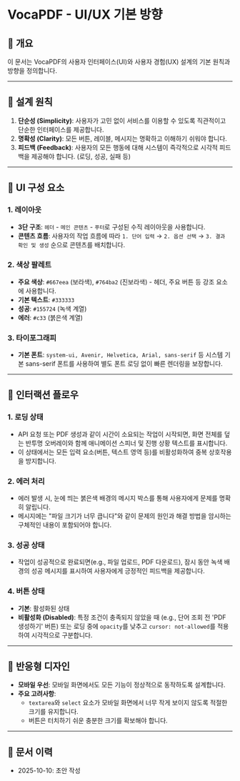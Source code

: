 # VocaPDF - UI/UX 기본 방향

## 📌 개요

이 문서는 VocaPDF의 사용자 인터페이스(UI)와 사용자 경험(UX) 설계의 기본 원칙과 방향을 정의합니다.

---

## 🎯 설계 원칙

1.  **단순성 (Simplicity)**: 사용자가 고민 없이 서비스를 이용할 수 있도록 직관적이고 단순한 인터페이스를 제공합니다.
2.  **명확성 (Clarity)**: 모든 버튼, 레이블, 메시지는 명확하고 이해하기 쉬워야 합니다.
3.  **피드백 (Feedback)**: 사용자의 모든 행동에 대해 시스템이 즉각적으로 시각적 피드백을 제공해야 합니다. (로딩, 성공, 실패 등)

---

## 🎨 UI 구성 요소

### 1. 레이아웃

-   **3단 구조**: `헤더` - `메인 콘텐츠` - `푸터`로 구성된 수직 레이아웃을 사용합니다.
-   **콘텐츠 흐름**: 사용자의 작업 흐름에 따라 `1. 단어 입력` → `2. 옵션 선택` → `3. 결과 확인 및 생성` 순으로 콘텐츠를 배치합니다.

### 2. 색상 팔레트

-   **주요 색상**: `#667eea` (보라색), `#764ba2` (진보라색) - 헤더, 주요 버튼 등 강조 요소에 사용합니다.
-   **기본 텍스트**: `#333333`
-   **성공**: `#155724` (녹색 계열)
-   **에러**: `#c33` (붉은색 계열)

### 3. 타이포그래피

-   **기본 폰트**: `system-ui, Avenir, Helvetica, Arial, sans-serif` 등 시스템 기본 sans-serif 폰트를 사용하여 별도 폰트 로딩 없이 빠른 렌더링을 보장합니다.

---

## 🔄 인터랙션 플로우

### 1. 로딩 상태

-   API 요청 또는 PDF 생성과 같이 시간이 소요되는 작업이 시작되면, 화면 전체를 덮는 반투명 오버레이와 함께 애니메이션 스피너 및 진행 상황 텍스트를 표시합니다.
-   이 상태에서는 모든 입력 요소(버튼, 텍스트 영역 등)를 비활성화하여 중복 상호작용을 방지합니다.

### 2. 에러 처리

-   에러 발생 시, 눈에 띄는 붉은색 배경의 메시지 박스를 통해 사용자에게 문제를 명확히 알립니다.
-   메시지에는 "파일 크기가 너무 큽니다"와 같이 문제의 원인과 해결 방법을 암시하는 구체적인 내용이 포함되어야 합니다.

### 3. 성공 상태

-   작업이 성공적으로 완료되면(e.g., 파일 업로드, PDF 다운로드), 잠시 동안 녹색 배경의 성공 메시지를 표시하여 사용자에게 긍정적인 피드백을 제공합니다.

### 4. 버튼 상태

-   **기본**: 활성화된 상태
-   **비활성화 (Disabled)**: 특정 조건이 충족되지 않았을 때 (e.g., 단어 조회 전 'PDF 생성하기' 버튼) 또는 로딩 중에 `opacity`를 낮추고 `cursor: not-allowed`를 적용하여 시각적으로 구분합니다.

---

## 📱 반응형 디자인

-   **모바일 우선**: 모바일 화면에서도 모든 기능이 정상적으로 동작하도록 설계합니다.
-   **주요 고려사항**:
    -   `textarea`와 `select` 요소가 모바일 화면에서 너무 작게 보이지 않도록 적절한 크기를 유지합니다.
    -   버튼은 터치하기 쉬운 충분한 크기를 확보해야 합니다.

---

## 📝 문서 이력
- 2025-10-10: 초안 작성